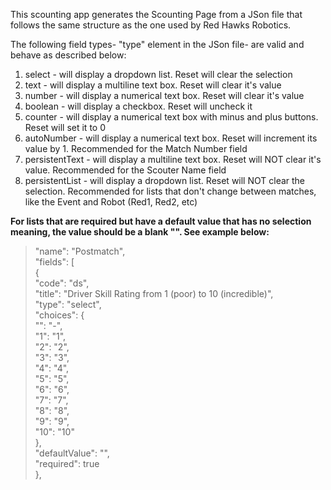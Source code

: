 This scounting app generates the Scounting Page from a JSon file that follows the same structure as the one used by Red Hawks Robotics.

The following field types- "type" element in the JSon file- are valid and behave as described below:
<ol>
  <li>select - will display a dropdown list. Reset will clear the selection</li>
  <li>text - will display a multiline text box. Reset will clear it's value</li>
  <li>number - will display a numerical text box. Reset will clear it's value</li>
  <li>boolean - will display a checkbox. Reset will uncheck it</li>
  <li>counter - will display a numerical text box with minus and plus buttons. Reset will set it to 0</li>
  <li>autoNumber - will display a numerical text box. Reset will increment its value by 1. Recommended for the Match Number field</li>
  <li>persistentText - will display a multiline text box. Reset will NOT clear it's value. Recommended for the Scouter Name field</li>
  <li>persistentList - will display a dropdown list. Reset will NOT clear the selection. Recommended for lists that don't change between matches, like the Event and Robot (Red1, Red2, etc)</li>
</ol>

<b>For lists that are required but have a default value that has no selection meaning, the value should be a blank "". See example below:</b>
<blockquote>
            "name": "Postmatch",</br>
            "fields": [</br>
                {</br>
                    "code": "ds",</br>
                    "title": "Driver Skill Rating from 1 (poor) to 10 (incredible)",</br>
                    "type": "select",</br>
                    "choices": {</br>
                        "": "-",</br>
                        "1": "1",</br>
                        "2": "2",</br>
                        "3": "3",</br>
                        "4": "4",</br>
                        "5": "5",</br>
                        "6": "6",</br>
                        "7": "7",</br>
                        "8": "8",</br>
                        "9": "9",</br>
                        "10": "10"</br>
                    },</br>
                    "defaultValue": "",</br>
                    "required": true</br>
                },</br>
</blockquote>
